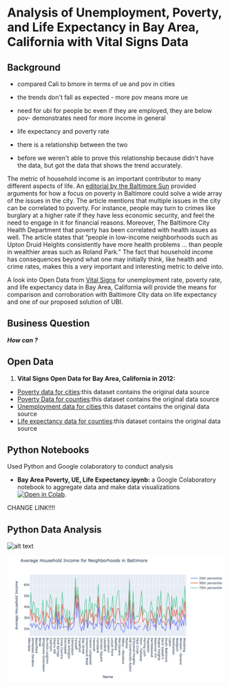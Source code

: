 # Analysis of Unemployment, Poverty, and Life Expectancy in Bay Area, California with Vital Signs Data

## Background

- compared Cali to bmore in terms of ue and pov in cities
- the trends don't fall as expected - more pov means more ue
- need for ubi for people bc even if they are employed, they are below pov- demonstrates need for more income in general

- life expectancy and poverty rate
- there is a relationship between the two
- before we weren't able to prove this relationship because didn't have the data, but got the data that shows the trend accurately.

The metric of household income is an important contributor to many different aspects of life. An [editorial by the Baltimore Sun](https://www.baltimoresun.com/opinion/editorial/bs-ed-0207-baltimore-poverty-20190205-story.html) provided arguments for how a focus on poverty in Baltimore could solve a wide array of the issues in the city. The article mentions that multiple issues in the city can be correlated to poverty. For instance, people may turn to crimes like burglary at a higher rate if they have less economic security, and feel the need to engage in it for financial reasons. Moreover, The Baltimore City Health Department that poverty has been correlated with health issues as well. The article states that “people in low-income neighborhoods such as Upton Druid Heights consistently have more health problems … than people in wealthier areas such as Roland Park.” The fact that household income has consequences beyond what one may initially think, like health and crime rates, makes this a very important and interesting metric to delve into.

A look into Open Data from [Vital Signs](https://www.vitalsigns.mtc.ca.gov/) for unemployment rate, poverty rate, and life expectancy data in Bay Area, California  will provide the means for comparison and corroboration with Baltimore City data on life expectancy and one of our proposed solution of UBI.

## Business Question
___How can ?___

## Open Data 
1.	__Vital Signs Open Data for Bay Area, California in 2012:__ 
- [Poverty data for cities](https://github.com/skang06/baltimore-nassau-county/blob/master/shown_tract_kfr_rP_gP_p25%20(11).csv):this dataset contains the original data source
- [Poverty Data for counties](https://github.com/skang06/baltimore-nassau-county/blob/master/shown_tract_kfr_rP_gP_p25%20(11).csv):this dataset contains the original data source
- [Unemployment data for cities](https://github.com/skang06/baltimore-nassau-county/blob/master/shown_tract_kfr_rP_gP_p50%20(7).csv):this dataset contains the original data source
- [Life expectancy data for counties](https://github.com/skang06/baltimore-nassau-county/blob/master/shown_tract_kfr_rP_gP_p50%20(7).csv):this dataset contains the original data source


## Python Notebooks
Used Python and Google colaboratory to conduct analysis
- __Bay Area Poverty, UE, Life Expectancy.ipynb:__ a Google Colaboratory notebook to aggregate data and make data visualizations [![Open in Colab](https://colab.research.google.com/assets/colab-badge.svg)](https://colab.research.google.com/drive/11teRC-rjrv8kMtpNIDOyBTZdIYh9PQTe#scrollTo=tbo5tE9SR066).

CHANGE LINK!!!!

## Python Data Analysis

![alt text](https://github.com/skang06/bayarea_ue_poverty_life_expectancy/blob/main/Screen%20Shot%202020-12-06%20at%204.02.49%20PM.png)


![alt text](https://github.com/skang06/baltimore-nassau-county/blob/master/Screen%20Shot%202020-11-22%20at%205.59.15%20PM.png)

